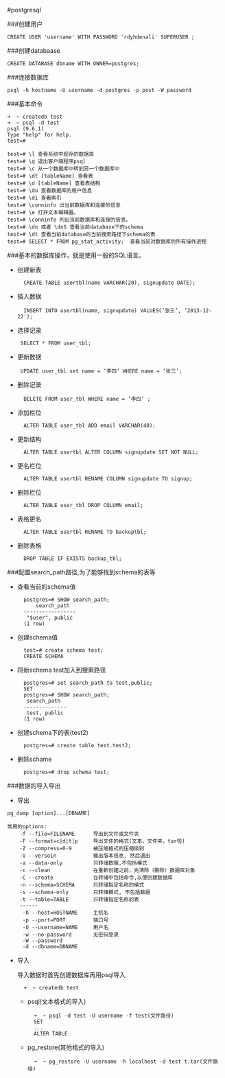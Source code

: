 #postgresql

###创建用户
	
	CREATE USER 'username' WITH PASSWORD 'rdyhdenali' SUPERUSER ;
	
###创建databaase
	
	CREATE DATABASE dbname WITH OWNER=postgres;
	
###连接数据库

	psql -h hostname -U username -d postgres -p post -W password 
	
###基本命令

	➜  ~ createdb test
	➜  ~ psql -d test
	psql (9.6.1)
	Type "help" for help.
	test=#

	test=# \l 查看系统中现存的数据库 
	test=# \q 退出客户端程序psql 
	test=# \c 从一个数据库中转到另一个数据库中
	test=# \dt [tableName] 查看表 
	test=# \d [tableName] 查看表结构
	test=# \du 查看数据库的用户信息
	test=# \di 查看索引 
	test=# \conninfo 出当前数据库和连接的信息
	test=# \e 打开文本编辑器。
	test=# \conninfo 列出当前数据库和连接的信息。
	test=# \dn 或者 \dnS 查看当前database下的schema
	test=# \dt 查看当前database的当前搜索路径下schema的表
	test=# SELECT * FROM pg_stat_activity;  查看当前对数据库的所有操作进程
	
###基本的数据库操作，就是使用一般的SQL语言。 

- 创建新表 

		CREATE TABLE usertbl(name VARCHAR(20), signupdate DATE); 

- 插入数据 

		INSERT INTO usertbl(name, signupdate) VALUES(‘张三’, ’2013-12-22′); 

-  选择记录 

		SELECT * FROM user_tbl; 

-  更新数据 

		UPDATE user_tbl set name = ‘李四’ WHERE name = ‘张三’; 

- 删除记录 
		
		DELETE FROM user_tbl WHERE name = ‘李四’ ; 

- 添加栏位 
		
		ALTER TABLE user_tbl ADD email VARCHAR(40); 

- 更新结构 
		
		ALTER TABLE usertbl ALTER COLUMN signupdate SET NOT NULL; 

- 更名栏位 
		
		ALTER TABLE usertbl RENAME COLUMN signupdate TO signup; 

- 删除栏位 
		
		ALTER TABLE user_tbl DROP COLUMN email; 

- 表格更名 
		
		ALTER TABLE usertbl RENAME TO backuptbl; 

- 删除表格 
		
		DROP TABLE IF EXISTS backup_tbl; 
		
###配置search_path路径,为了能够找到schema的表等

- 查看当前的schema值

		postgres=# SHOW search_path;
	   		search_path
		-----------------
		 "$user", public
		(1 row)
		
- 创建schema值

		test=# create schema test;
		CREATE SCHEMA
		
- 将新schema test加入到搜索路径

		postgres=# set search_path to test,public;
		SET
		postgres=# SHOW search_path;
		 search_path
		--------------
		 test, public
		(1 row)
		
- 创建schema下的表(test2)

		postgres=# create table test.test2;
		
- 删除schame
		
		postgres=# drop schema test;
		
###数据的导入导出

- 导出

`pg_dump [option]...[DBNAME]`

	常用的options:
		-f --file=FILENAME 		导出到文件或文件夹
		-F --format=c|d|t|p		导出文件的格式(文本，文件夹，tar包)
		-Z --compress=0-9		被压缩格式的压缩级别
		-V --versoin       		输出版本信息, 然后退出
		-a --data-only         	只转储数据,不包括模式
		-c --clean             	在重新创建之前，先清除（删除）数据库对象
		-C --create            	在转储中包括命令,以便创建数据库
		-n --schema=SCHEMA    	只转储指定名称的模式
		-s --schema-only       	只转储模式, 不包括数据
		-t --table=TABLE       	只转储指定名称的表
		------
		 -h --host=HOSTNAME    	主机名
		 -p --port=PORT			端口号
		 -U --username=NAME		用户名
		 -w --no-password		无密码登录
		 -W --password
		 -d --dbname=DBNAME
		 
- 导入

	导入数据时首先创建数据库再用psql导入
		
		➜  ~ createdb test
	
	- psql(文本格式的导入)
		
			➜  ~ psql -d test -U username -f test(文件路径)
			SET
			...
			ALTER TABLE
		
	- pg_restore(其他格式的导入)

			➜  ~ pg_restore -U username -h localhost -d test t.tar(文件路径)